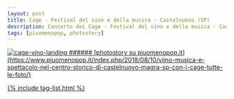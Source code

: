 ```yaml
---
layout: post
title: Cage - Festival del vino e della musica - Castelnuovo (SP)
description: Concerto dei Cage - Festival del vino e della musica - Castelnuovo (SP)
tags: [piuomenopop, photostory]
---
```




<a href="https://www.piuomenopop.it/index.php/2018/08/10/viino-musica-e-spettacolo-nel-centro-storico-di-castelnuovo-magra-sp-con-i-cage-tutte-le-foto/" >
<img alt="cage-vino-landing" src="https://res.cloudinary.com/lorenzoantei-github-io/image/upload/v1597662079/live/cage-vino_bfyhxn.jpg">
###### [photostory su piuomenopop.it](https://www.piuomenopop.it/index.php/2018/08/10/viino-musica-e-spettacolo-nel-centro-storico-di-castelnuovo-magra-sp-con-i-cage-tutte-le-foto/)

{% include tag-list.html %}
